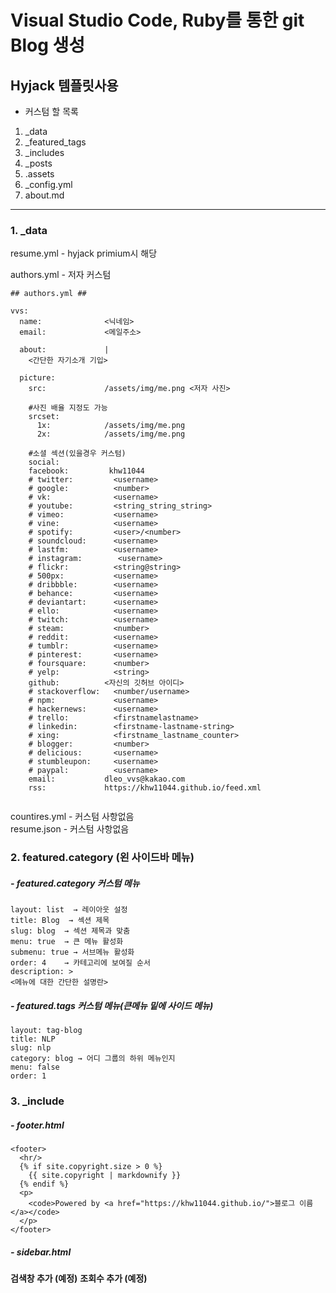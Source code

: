 # Visual Studio Code, Ruby를 통한 git Blog 생성


## Hyjack 템플릿사용

* 커스텀 할 목록
1. _data
2. _featured_tags
3. _includes
4. _posts
5. .assets
6. _config.yml
7. about.md

---
### 1. _data

resume.yml - hyjack primium시 해당

authors.yml - 저자 커스텀
```
## authors.yml ##

vvs:
  name:              <닉네임>
  email:             <메일주소>
  
  about:             |
    <간단한 자기소개 기입>
    
  picture:
    src:             /assets/img/me.png <저자 사진>
   
    #사진 배율 지정도 가능
    srcset:
      1x:            /assets/img/me.png 
      2x:            /assets/img/me.png
      
    #소셜 섹션(있을경우 커스텀)  
    social:
    facebook:         khw11044
    # twitter:         <username>
    # google:          <number>
    # vk:              <username>
    # youtube:         <string_string_string>
    # vimeo:           <username>
    # vine:            <username>
    # spotify:         <user>/<number>
    # soundcloud:      <username>
    # lastfm:          <username>
    # instagram:        <username>
    # flickr:          <string@string>
    # 500px:           <username>
    # dribbble:        <username>
    # behance:         <username>
    # deviantart:      <username>
    # ello:            <username>
    # twitch:          <username>
    # steam:           <number>
    # reddit:          <username>
    # tumblr:          <username>
    # pinterest:       <username>
    # foursquare:      <number>
    # yelp:            <string>
    github:          <자신의 깃허브 아이디>
    # stackoverflow:   <number/username>
    # npm:             <username>
    # hackernews:      <username>
    # trello:          <firstnamelastname>
    # linkedin:        <firstname-lastname-string>
    # xing:            <firstname_lastname_counter>
    # blogger:         <number>
    # delicious:       <username>
    # stumbleupon:     <username>
    # paypal:          <username>
    email:           dleo_vvs@kakao.com
    rss:             https://khw11044.github.io/feed.xml
    
```
countires.yml - 커스텀 사항없음 <br>
resume.json - 커스텀 사항없음<br>

### 2. featured.category (왼 사이드바 메뉴)

 
##### - featured.category 커스텀 메뉴
  
  ```
  layout: list  → 레이아웃 설정
  title: Blog  → 섹션 제목
  slug: blog  → 섹션 제목과 맞춤
  menu: true  → 큰 메뉴 활성화
  submenu: true → 서브메뉴 활성화
  order: 4    → 카테고리에 보여질 순서
  description: >
  <메뉴에 대한 간단한 설명란>  
  ```
##### - featured.tags 커스텀 메뉴(큰메뉴 밑에 사이드 메뉴)
```
layout: tag-blog
title: NLP
slug: nlp
category: blog → 어디 그룹의 하위 메뉴인지
menu: false
order: 1
```

### 3. _include

##### - footer.html
```
<footer>
  <hr/>
  {% if site.copyright.size > 0 %}
    {{ site.copyright | markdownify }}
  {% endif %}
  <p>
    <code>Powered by <a href="https://khw11044.github.io/">블로그 이름</a></code>
  </p>
</footer>

```
##### - sidebar.html
**검색창 추가 (예정)**
**조회수 추가 (예정)**
```
```
